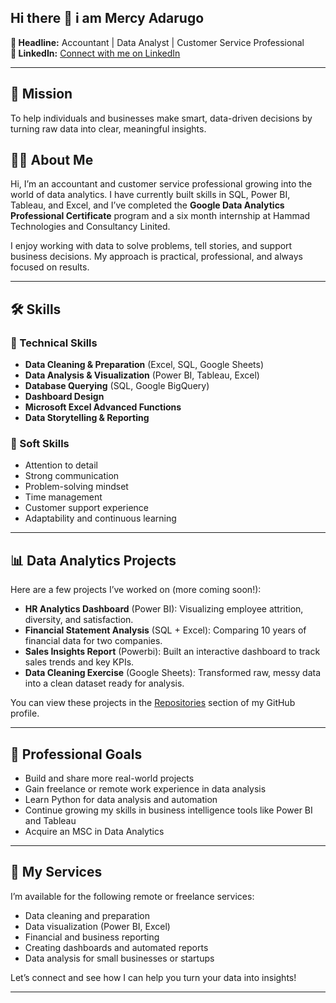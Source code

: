 ## Hi there 👋 i am Mercy Adarugo


**📌 Headline:** Accountant | Data Analyst | Customer Service Professional  
**🔗 LinkedIn:** [Connect with me on LinkedIn](https://www.linkedin.com/in/mercy-adarugo)

---

## 🎯 Mission  
To help individuals and businesses make smart, data-driven decisions by turning raw data into clear, meaningful insights.

## 🙋‍♂️ About Me  
Hi, I’m an accountant and customer service professional growing into the world of data analytics. I have currently built skills in SQL, Power BI, Tableau, and Excel, and I’ve completed  the **Google Data Analytics Professional Certificate** program and a six month internship at Hammad Technologies and Consultancy Linited.

I enjoy working with data to solve problems, tell stories, and support business decisions. My approach is practical, professional, and always focused on results.

---

## 🛠️ Skills  

### 🔧 Technical Skills  
- **Data Cleaning & Preparation** (Excel, SQL, Google Sheets)  
- **Data Analysis & Visualization** (Power BI, Tableau, Excel)  
- **Database Querying** (SQL, Google BigQuery)  
- **Dashboard Design**  
- **Microsoft Excel Advanced Functions**  
- **Data Storytelling & Reporting**

### 🤝 Soft Skills  
- Attention to detail  
- Strong communication  
- Problem-solving mindset  
- Time management  
- Customer support experience  
- Adaptability and continuous learning  

---

## 📊 Data Analytics Projects  
Here are a few projects I’ve worked on (more coming soon!):

- **HR Analytics Dashboard** (Power BI): Visualizing employee attrition, diversity, and satisfaction.  
- **Financial Statement Analysis** (SQL + Excel): Comparing 10 years of financial data for two companies.  
- **Sales Insights Report** (Powerbi): Built an interactive dashboard to track sales trends and key KPIs.  
- **Data Cleaning Exercise** (Google Sheets): Transformed raw, messy data into a clean dataset ready for analysis.

You can view these projects in the [Repositories](#) section of my GitHub profile.

---

## 🧭 Professional Goals   
- Build and share more real-world projects  
- Gain freelance or remote work experience in data analysis  
- Learn Python for data analysis and automation  
- Continue growing my skills in business intelligence tools like Power BI and Tableau
- Acquire an MSC in Data Analytics

---

## 💼 My Services  
I’m available for the following remote or freelance services:

- Data cleaning and preparation  
- Data visualization (Power BI, Excel)  
- Financial and business reporting  
- Creating dashboards and automated reports  
- Data analysis for small businesses or startups  

Let’s connect and see how I can help you turn your data into insights!

---


